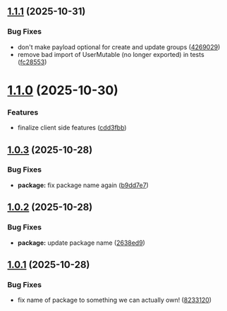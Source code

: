## [1.1.1](https://github.com/PWI-Works/companycam/compare/v1.1.0...v1.1.1) (2025-10-31)


### Bug Fixes

* don't make payload optional for create and update groups ([4269029](https://github.com/PWI-Works/companycam/commit/4269029e095402bfe8272607a2b9afffe1343b5e))
* remove bad import of UserMutable (no longer exported) in tests ([fc28553](https://github.com/PWI-Works/companycam/commit/fc28553e1e6a89e7509bbd218072e0a05d659a00))

# [1.1.0](https://github.com/PWI-Works/companycam/compare/v1.0.3...v1.1.0) (2025-10-30)


### Features

* finalize client side features ([cdd3fbb](https://github.com/PWI-Works/companycam/commit/cdd3fbb2f3f68d7c0ad2063281addb96c0aa0525))

## [1.0.3](https://github.com/PWI-Works/companycam/compare/v1.0.2...v1.0.3) (2025-10-28)


### Bug Fixes

* **package:** fix package name again ([b9dd7e7](https://github.com/PWI-Works/companycam/commit/b9dd7e7f6a0ac2ec5ff35132440641a0dbce416a))

## [1.0.2](https://github.com/PWI-Works/companycam/compare/v1.0.1...v1.0.2) (2025-10-28)


### Bug Fixes

* **package:** update package name ([2638ed9](https://github.com/PWI-Works/companycam/commit/2638ed9060ec3e39b7d73d629c4e793cbfc03e53))

## [1.0.1](https://github.com/PWI-Works/companycam/compare/v1.0.0...v1.0.1) (2025-10-28)


### Bug Fixes

* fix name of package to something we can actually own! ([8233120](https://github.com/PWI-Works/companycam/commit/82331201cae920c629fb881f00357dc53616a6ae))
